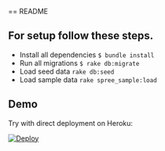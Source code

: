 == README

## For setup follow these steps.

* Install all dependencies `$ bundle install`
* Run all migrations `$ rake db:migrate`
* Load seed data `rake db:seed`
* Load sample data `rake spree_sample:load`

## Demo

Try with direct deployment on Heroku:

[![Deploy](https://www.herokucdn.com/deploy/button.svg)](https://heroku.com/deploy?template=https://github.com/aviabird/angularspree-api)
